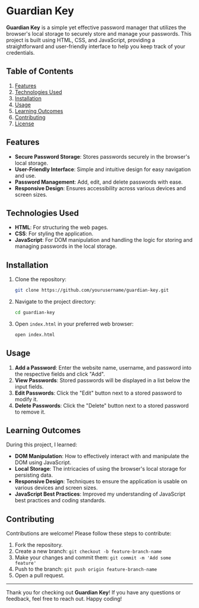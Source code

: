 # Guardian Key

**Guardian Key** is a simple yet effective password manager that utilizes the browser's local storage to securely store and manage your passwords. This project is built using HTML, CSS, and JavaScript, providing a straightforward and user-friendly interface to help you keep track of your credentials.

## Table of Contents

1. [Features](#features)
2. [Technologies Used](#technologies-used)
3. [Installation](#installation)
4. [Usage](#usage)
5. [Learning Outcomes](#learning-outcomes)
6. [Contributing](#contributing)
7. [License](#license)

## Features

- **Secure Password Storage**: Stores passwords securely in the browser's local storage.
- **User-Friendly Interface**: Simple and intuitive design for easy navigation and use.
- **Password Management**: Add, edit, and delete passwords with ease.
- **Responsive Design**: Ensures accessibility across various devices and screen sizes.

## Technologies Used

- **HTML**: For structuring the web pages.
- **CSS**: For styling the application.
- **JavaScript**: For DOM manipulation and handling the logic for storing and managing passwords in the local storage.

## Installation

1. Clone the repository:

   ```bash
   git clone https://github.com/yourusername/guardian-key.git
   ```

2. Navigate to the project directory:

   ```bash
   cd guardian-key
   ```

3. Open `index.html` in your preferred web browser:

   ```bash
   open index.html
   ```

## Usage

1. **Add a Password**: Enter the website name, username, and password into the respective fields and click "Add".
2. **View Passwords**: Stored passwords will be displayed in a list below the input fields.
3. **Edit Passwords**: Click the "Edit" button next to a stored password to modify it.
4. **Delete Passwords**: Click the "Delete" button next to a stored password to remove it.

## Learning Outcomes

During this project, I learned:

- **DOM Manipulation**: How to effectively interact with and manipulate the DOM using JavaScript.
- **Local Storage**: The intricacies of using the browser's local storage for persisting data.
- **Responsive Design**: Techniques to ensure the application is usable on various devices and screen sizes.
- **JavaScript Best Practices**: Improved my understanding of JavaScript best practices and coding standards.

## Contributing

Contributions are welcome! Please follow these steps to contribute:

1. Fork the repository.
2. Create a new branch: `git checkout -b feature-branch-name`
3. Make your changes and commit them: `git commit -m 'Add some feature'`
4. Push to the branch: `git push origin feature-branch-name`
5. Open a pull request.

--- 

Thank you for checking out **Guardian Key**! If you have any questions or feedback, feel free to reach out. Happy coding!
